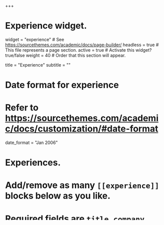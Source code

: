 +++
# Experience widget.
widget = "experience"  # See https://sourcethemes.com/academic/docs/page-builder/
headless = true  # This file represents a page section.
active = true  # Activate this widget? true/false
weight = 40  # Order that this section will appear.

title = "Experience"
subtitle = ""

# Date format for experience
#   Refer to https://sourcethemes.com/academic/docs/customization/#date-format
date_format = "Jan 2006"

# Experiences.
#   Add/remove as many `[[experience]]` blocks below as you like.
#   Required fields are `title`, `company`, and `date_start`.
#   Leave `date_end` empty if it's your current employer.
#   Begin/end multi-line descriptions with 3 quotes `"""`.

[[experience]]
  title = "Software Engineer"
  company = "Intelligent Artifacts
  company_url = "https://www.intelligent-artifacts.com"
  location = "New York City"
  date_start = "2023-01-01
  date_end = ""
  description """
  Planned, developed, and mantained infrastructure for Intelligent Artifacts (IA) Platform. Requires building and verifying multi-stage docker images, deployment of IA Platform backend, MongoDB Database, and UI.  Incorperated new features with real-time updating functionality via SocketIO and Websockets. Improved performance of critical infrastructure by optimizing code, reducing complexity. Utilized Celery to perform long-running tasks for Flask Webapp, allowing for cancellation of task during execution.


"""
[[experience]]
  title = "Junior Software Engineer"
  company = "Intelligent Artifacts"
  company_url = "https://www.intelligent-artifacts.com"
  location = "New York City"
  date_start = "2022-02-16"
  date_end = "2022-12-31"
  description = """
  Organize and Maintain Docker & Linux Server Infrastructure
  
  * Collaborate with Embedded C++ Development Team
  * Maintain Flask (Python) Web Applications
  * Utilize Git Version Control to track issues and development
  """

[[experience]]
  title = "ECE Laboratory Assistant"
  company = "Illinois Institute of Technology"
  company_url = "http://ece.iit.edu"
  location = "Chicago"
  date_start = "2021-08-20"
  date_end = "2021-12-08"
  description = """
  Independently supervise ECE Laboratory students during laboratory session
  
  Responsibilities include:
  * Diagnose Issues with Student circuit design
  * Offer insight into C and C++ code for Arduino devices
  * Ensure safe operation of electronic equipment
  * Grade and provide feedback on student Pre-laboratory and Post-laboratory reports

  """

[[experience]]
  title = "Lab Mentor"
  company = "Idea Shop Prototyping Lab"
  company_url = "http://ideashop.iit.edu"
  location = "Chicago"
  date_start = "2019-03-01"
  date_end = "2021-11-25"
  description = """
Assist students with safe operation of laboratory and prototyping equipment.
  

  Responsibilities include:
  
  * Supervising Laboratory
  * Soldering and Breadboard Design
  * Circuit Debugging and Analysis
  * 3D Modelling
  * Computer Numerical Control (CNC) Machine Operation
  """

[[experience]]
  title = "Computer Technician"
  company = "K12 Tech Repairs"
  company_url = "http://k12techrepairs.com"
  location = "Indiana"
  date_start = "2017-01-01"
  date_end = "2019-01-01"
  description = """Serviced a variety of computing devices for Primary and Secondary education institutions. Common devices included Chromebooks, Apple iPads, Apple Macbooks, and PC Laptops


  Responsibilities include:

  * Performing component level repair of electronic devices
  * Maintaining daily device quota of 10 repairs/day
  * Develop and utilize quality control measures
  * Effectively manage stock of replacement components

"""

+++
